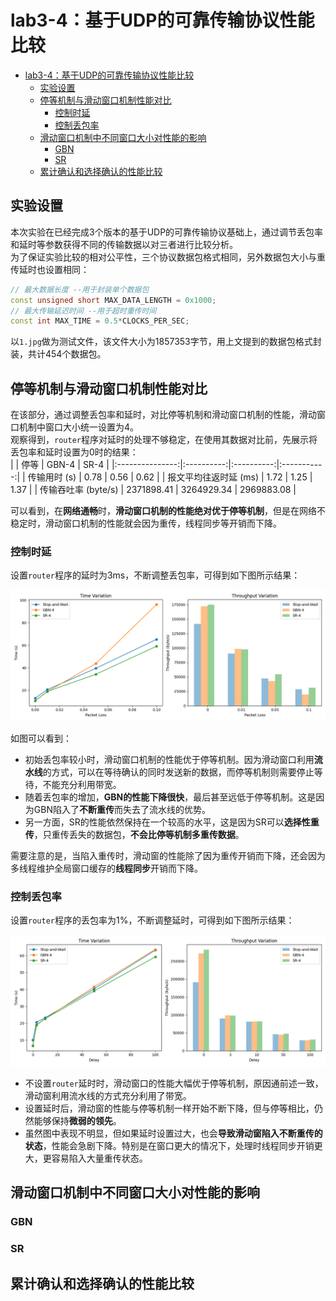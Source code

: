 # lab3-4：基于UDP的可靠传输协议性能比较
- [lab3-4：基于UDP的可靠传输协议性能比较](#lab3-4基于udp的可靠传输协议性能比较)
  - [实验设置](#实验设置)
  - [停等机制与滑动窗口机制性能对比](#停等机制与滑动窗口机制性能对比)
    - [控制时延](#控制时延)
    - [控制丢包率](#控制丢包率)
  - [滑动窗口机制中不同窗口大小对性能的影响](#滑动窗口机制中不同窗口大小对性能的影响)
    - [GBN](#gbn)
    - [SR](#sr)
  - [累计确认和选择确认的性能比较](#累计确认和选择确认的性能比较)


## 实验设置
本次实验在已经完成3个版本的基于UDP的可靠传输协议基础上，通过调节丢包率和延时等参数获得不同的传输数据以对三者进行比较分析。    
为了保证实验比较的相对公平性，三个协议数据包格式相同，另外数据包大小与重传延时也设置相同：  
```C++
// 最大数据长度 --用于封装单个数据包
const unsigned short MAX_DATA_LENGTH = 0x1000;
// 最大传输延迟时间 --用于超时重传时间
const int MAX_TIME = 0.5*CLOCKS_PER_SEC;
```

以`1.jpg`做为测试文件，该文件大小为1857353字节，用上文提到的数据包格式封装，共计454个数据包。

## 停等机制与滑动窗口机制性能对比
在该部分，通过调整丢包率和延时，对比停等机制和滑动窗口机制的性能，滑动窗口机制中窗口大小统一设置为4。  
观察得到，`router`程序对延时的处理不够稳定，在使用其数据对比前，先展示将丢包率和延时设置为0时的结果：  
|                 | 停等         | GBN-4      | SR-4        |
|:---------------:|:----------:|:----------:|:-----------:|
| 传输用时 (s)        | 0.78       | 0.56       | 0.62        |
| 报文平均往返时延 (ms)   | 1.72       | 1.25       | 1.37        |
| 传输吞吐率 (byte/s)  | 2371898.41 | 3264929.34 | 2969883.08  |

可以看到，在**网络通畅**时，**滑动窗口机制的性能绝对优于停等机制**，但是在网络不稳定时，滑动窗口机制的性能就会因为重传，线程同步等开销而下降。  

### 控制时延
设置`router`程序的延时为3ms，不断调整丢包率，可得到如下图所示结果：  
<center>
<img src="pic/t1p1.png" width="600">
</center>

如图可以看到：  
- 初始丢包率较小时，滑动窗口机制的性能优于停等机制。因为滑动窗口利用**流水线**的方式，可以在等待确认的同时发送新的数据，而停等机制则需要停止等待，不能充分利用带宽。
- 随着丢包率的增加，**GBN的性能下降很快**，最后甚至远低于停等机制。这是因为GBN陷入了**不断重传**而失去了流水线的优势。
- 另一方面，SR的性能依然保持在一个较高的水平，这是因为SR可以**选择性重传**，只重传丢失的数据包，**不会比停等机制多重传数据**。
  
需要注意的是，当陷入重传时，滑动窗的性能除了因为重传开销而下降，还会因为多线程维护全局窗口缓存的**线程同步**开销而下降。


### 控制丢包率
设置`router`程序的丢包率为1%，不断调整延时，可得到如下图所示结果：
<center>
<img src="pic/t1p2.png" width="600">
</center>

- 不设置`router`延时时，滑动窗口的性能大幅优于停等机制，原因通前述一致，滑动窗利用流水线的方式充分利用了带宽。
- 设置延时后，滑动窗的性能与停等机制一样开始不断下降，但与停等相比，仍然能够保持**微弱的领先**。
- 虽然图中表现不明显，但如果延时设置过大，也会**导致滑动窗陷入不断重传的状态**，性能会急剧下降。特别是在窗口更大的情况下，处理时线程同步开销更大，更容易陷入大量重传状态。


## 滑动窗口机制中不同窗口大小对性能的影响
### GBN

### SR


## 累计确认和选择确认的性能比较